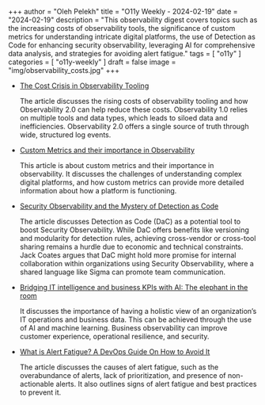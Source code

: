 +++
author = "Oleh Pelekh"
title = "O11y Weekly - 2024-02-19"
date = "2024-02-19"
description = "This observability digest covers topics such as the increasing costs of observability tools, the significance of custom metrics for understanding intricate digital platforms, the use of Detection as Code for enhancing security observability, leveraging AI for comprehensive data analysis, and strategies for avoiding alert fatigue."
tags = [
    "o11y"
]
categories = [
    "o11y-weekly"
]
draft = false
image = "img/observability_costs.jpg"
+++

- [The Cost Crisis in Observability Tooling](https://www.honeycomb.io/blog/cost-crisis-observability-tooling)

    The article discusses the rising costs of observability tooling and how Observability 2.0 can help reduce these costs. Observability 1.0 relies on multiple tools and data types, which leads to siloed data and inefficiencies. Observability 2.0 offers a single source of truth through wide, structured log events.

- [Custom Metrics and their importance in Observability](https://www.splunk.com/en_us/blog/devops/custom-metrics-and-their-importance-in-observability.html)

    This article is about custom metrics and their importance in observability. It discusses the challenges of understanding complex digital platforms, and how custom metrics can provide more detailed information about how a platform is functioning.

- [Security Observability and the Mystery of Detection as Code](https://www.observeinc.com/blog/dac-and-security-observability/)

    The article discusses Detection as Code (DaC) as a potential tool to boost Security Observability. While DaC offers benefits like versioning and modularity for detection rules, achieving cross-vendor or cross-tool sharing remains a hurdle due to economic and technical constraints.  Jack Coates argues that DaC might hold more promise for internal collaboration within organizations using Security Observability, where a shared language like Sigma can promote team communication.

- [Bridging IT intelligence and business KPIs with AI: The elephant in the room](https://www.elastic.co/blog/portfolio/it-intelligence-business-KPIs-elephant-in-the-room)

    It discusses the importance of having a holistic view of an organization’s IT operations and business data. This can be achieved through the use of AI and machine learning. Business observability can improve customer experience, operational resilience, and security.

- [What is Alert Fatigue? A DevOps Guide On How to Avoid It](https://middleware.io/blog/what-is-alert-fatigue/)

    The article discusses the causes of alert fatigue, such as the overabundance of alerts, lack of prioritization, and presence of non-actionable alerts. It also outlines signs of alert fatigue and best practices to prevent it.
